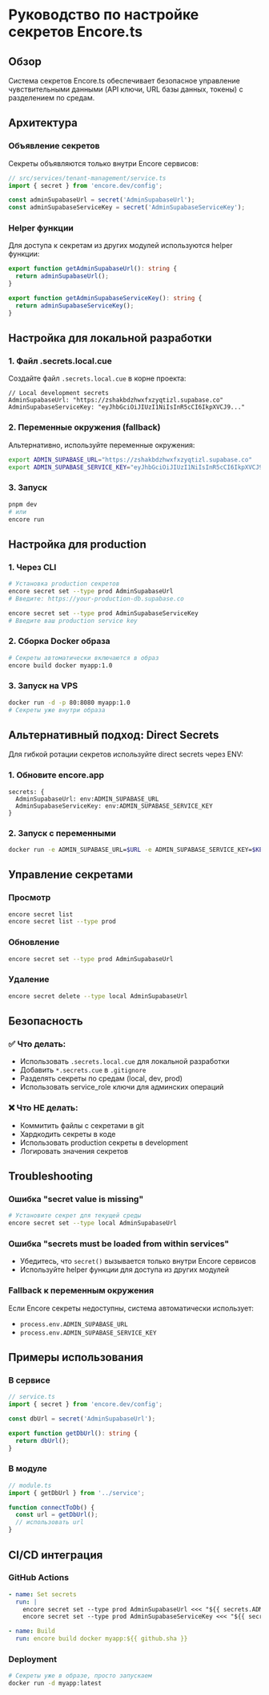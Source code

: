 # Руководство по настройке секретов Encore.ts

## Обзор

Система секретов Encore.ts обеспечивает безопасное управление чувствительными данными (API ключи, URL базы данных, токены) с разделением по средам.

## Архитектура

### Объявление секретов
Секреты объявляются только внутри Encore сервисов:

```typescript
// src/services/tenant-management/service.ts
import { secret } from 'encore.dev/config';

const adminSupabaseUrl = secret('AdminSupabaseUrl');
const adminSupabaseServiceKey = secret('AdminSupabaseServiceKey');
```

### Helper функции
Для доступа к секретам из других модулей используются helper функции:

```typescript
export function getAdminSupabaseUrl(): string {
  return adminSupabaseUrl();
}

export function getAdminSupabaseServiceKey(): string {
  return adminSupabaseServiceKey();
}
```

## Настройка для локальной разработки

### 1. Файл .secrets.local.cue
Создайте файл `.secrets.local.cue` в корне проекта:

```cue
// Local development secrets
AdminSupabaseUrl: "https://zshakbdzhwxfxzyqtizl.supabase.co"
AdminSupabaseServiceKey: "eyJhbGciOiJIUzI1NiIsInR5cCI6IkpXVCJ9..."
```

### 2. Переменные окружения (fallback)
Альтернативно, используйте переменные окружения:

```bash
export ADMIN_SUPABASE_URL="https://zshakbdzhwxfxzyqtizl.supabase.co"
export ADMIN_SUPABASE_SERVICE_KEY="eyJhbGciOiJIUzI1NiIsInR5cCI6IkpXVCJ9..."
```

### 3. Запуск
```bash
pnpm dev
# или
encore run
```

## Настройка для production

### 1. Через CLI
```bash
# Установка production секретов
encore secret set --type prod AdminSupabaseUrl
# Введите: https://your-production-db.supabase.co

encore secret set --type prod AdminSupabaseServiceKey  
# Введите ваш production service key
```

### 2. Сборка Docker образа
```bash
# Секреты автоматически включаются в образ
encore build docker myapp:1.0
```

### 3. Запуск на VPS
```bash
docker run -d -p 80:8080 myapp:1.0
# Секреты уже внутри образа
```

## Альтернативный подход: Direct Secrets

Для гибкой ротации секретов используйте direct secrets через ENV:

### 1. Обновите encore.app
```cue
secrets: {
  AdminSupabaseUrl: env:ADMIN_SUPABASE_URL
  AdminSupabaseServiceKey: env:ADMIN_SUPABASE_SERVICE_KEY
}
```

### 2. Запуск с переменными
```bash
docker run -e ADMIN_SUPABASE_URL=$URL -e ADMIN_SUPABASE_SERVICE_KEY=$KEY myapp:1.0
```

## Управление секретами

### Просмотр
```bash
encore secret list
encore secret list --type prod
```

### Обновление
```bash
encore secret set --type prod AdminSupabaseUrl
```

### Удаление
```bash
encore secret delete --type local AdminSupabaseUrl
```

## Безопасность

### ✅ Что делать:
- Использовать `.secrets.local.cue` для локальной разработки
- Добавить `*.secrets.cue` в `.gitignore`
- Разделять секреты по средам (local, dev, prod)
- Использовать service_role ключи для админских операций

### ❌ Что НЕ делать:
- Коммитить файлы с секретами в git
- Хардкодить секреты в коде
- Использовать production секреты в development
- Логировать значения секретов

## Troubleshooting

### Ошибка "secret value is missing"
```bash
# Установите секрет для текущей среды
encore secret set --type local AdminSupabaseUrl
```

### Ошибка "secrets must be loaded from within services"
- Убедитесь, что `secret()` вызывается только внутри Encore сервисов
- Используйте helper функции для доступа из других модулей

### Fallback к переменным окружения
Если Encore секреты недоступны, система автоматически использует:
- `process.env.ADMIN_SUPABASE_URL`
- `process.env.ADMIN_SUPABASE_SERVICE_KEY`

## Примеры использования

### В сервисе
```typescript
// service.ts
import { secret } from 'encore.dev/config';

const dbUrl = secret('AdminSupabaseUrl');

export function getDbUrl(): string {
  return dbUrl();
}
```

### В модуле
```typescript
// module.ts
import { getDbUrl } from '../service';

function connectToDb() {
  const url = getDbUrl();
  // использовать url
}
```

## CI/CD интеграция

### GitHub Actions
```yaml
- name: Set secrets
  run: |
    encore secret set --type prod AdminSupabaseUrl <<< "${{ secrets.ADMIN_SUPABASE_URL }}"
    encore secret set --type prod AdminSupabaseServiceKey <<< "${{ secrets.ADMIN_SERVICE_KEY }}"

- name: Build
  run: encore build docker myapp:${{ github.sha }}
```

### Deployment
```bash
# Секреты уже в образе, просто запускаем
docker run -d myapp:latest
```
